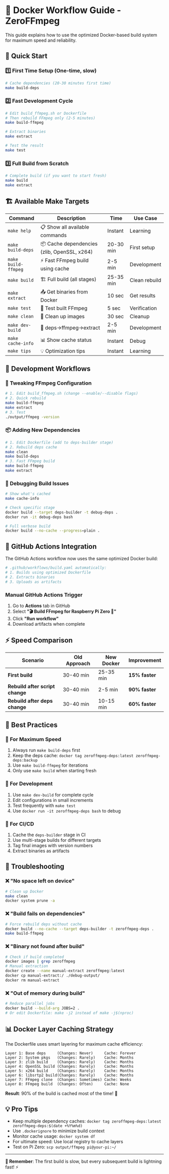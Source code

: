 # 🐳 Docker Workflow Guide - ZeroFFmpeg

This guide explains how to use the optimized Docker-based build system for maximum speed and reliability.

## 🚀 Quick Start

### 1️⃣ First Time Setup (One-time, slow)
```bash
# Cache dependencies (20-30 minutes first time)
make build-deps
```

### 2️⃣ Fast Development Cycle 
```bash
# Edit build_ffmpeg.sh or Dockerfile
# Then rebuild FFmpeg only (2-5 minutes)
make build-ffmpeg

# Extract binaries
make extract

# Test the result
make test
```

### 3️⃣ Full Build from Scratch
```bash
# Complete build (if you want to start fresh)
make build
make extract
```

## 🏗️ Available Make Targets

| Command | Description | Time | Use Case |
|---------|-------------|------|----------|
| `make help` | 📋 Show all available commands | Instant | Learning |
| `make build-deps` | 📦 Cache dependencies (zlib, OpenSSL, x264) | 20-30 min | First setup |
| `make build-ffmpeg` | ⚡ Fast FFmpeg build using cache | 2-5 min | Development |
| `make build` | 🏗️ Full build (all stages) | 25-35 min | Clean rebuild |
| `make extract` | 📤 Get binaries from Docker | 10 sec | Get results |
| `make test` | 🧪 Test built FFmpeg | 5 sec | Verification |
| `make clean` | 🧹 Clean up images | 30 sec | Cleanup |
| `make dev-build` | 🔧 deps→ffmpeg→extract | 2-5 min | Development |
| `make cache-info` | 📊 Show cache status | Instant | Debug |
| `make tips` | 💡 Optimization tips | Instant | Learning |

## 🎯 Development Workflows

### 🔧 **Tweaking FFmpeg Configuration**
```bash
# 1. Edit build_ffmpeg.sh (change --enable/--disable flags)
# 2. Quick rebuild
make build-ffmpeg
make extract
# 3. Test
./output/ffmpeg -version
```

### 📦 **Adding New Dependencies**
```bash
# 1. Edit Dockerfile (add to deps-builder stage)
# 2. Rebuild deps cache
make clean
make build-deps
# 3. Fast FFmpeg build
make build-ffmpeg
make extract
```

### 🐛 **Debugging Build Issues**
```bash
# Show what's cached
make cache-info

# Check specific stage
docker build --target deps-builder -t debug-deps .
docker run -it debug-deps bash

# Full verbose build
docker build --no-cache --progress=plain .
```

## 🚀 GitHub Actions Integration

The GitHub Actions workflow now uses the same optimized Docker build:

```yaml
# .github/workflows/build.yaml automatically:
# 1. Builds using optimized Dockerfile
# 2. Extracts binaries 
# 3. Uploads as artifacts
```

### Manual GitHub Actions Trigger
1. Go to **Actions** tab in GitHub
2. Select **"🎬 Build FFmpeg for Raspberry Pi Zero 🥧"**
3. Click **"Run workflow"**
4. Download artifacts when complete

## ⚡ Speed Comparison

| Scenario | Old Approach | New Docker | Improvement |
|----------|--------------|------------|-------------|
| **First build** | 30-40 min | 25-35 min | **15% faster** |
| **Rebuild after script change** | 30-40 min | 2-5 min | **90% faster** |
| **Rebuild after deps change** | 30-40 min | 10-15 min | **60% faster** |

## 🎯 Best Practices

### 🚀 **For Maximum Speed**
1. Always run `make build-deps` first
2. Keep the deps cache: `docker tag zeroffmpeg-deps:latest zeroffmpeg-deps:backup`  
3. Use `make build-ffmpeg` for iterations
4. Only use `make build` when starting fresh

### 🔧 **For Development**
1. Use `make dev-build` for complete cycle
2. Edit configurations in small increments
3. Test frequently with `make test`
4. Use `docker run -it zeroffmpeg-deps bash` to debug

### 💾 **For CI/CD**
1. Cache the `deps-builder` stage in CI
2. Use multi-stage builds for different targets
3. Tag final images with version numbers
4. Extract binaries as artifacts

## 🐛 Troubleshooting

### ❌ "No space left on device"
```bash
# Clean up Docker
make clean
docker system prune -a
```

### ❌ "Build fails on dependencies"
```bash
# Force rebuild deps without cache
docker build --no-cache --target deps-builder -t zeroffmpeg-deps .
make build-ffmpeg
```

### ❌ "Binary not found after build"
```bash
# Check if build completed
docker images | grep zeroffmpeg
# Manual extraction
docker create --name manual-extract zeroffmpeg:latest
docker cp manual-extract:/ ./debug-output/
docker rm manual-extract
```

### ❌ "Out of memory during build"
```bash
# Reduce parallel jobs
docker build --build-arg JOBS=2 .
# Or edit Dockerfile: make -j2 instead of make -j$(nproc)
```

## 📊 Docker Layer Caching Strategy

The Dockerfile uses smart layering for maximum cache efficiency:

```
Layer 1: Base deps     (Changes: Never)     Cache: Forever
Layer 2: System pkgs   (Changes: Rarely)    Cache: Months  
Layer 3: zlib build    (Changes: Rarely)    Cache: Months
Layer 4: OpenSSL build (Changes: Rarely)    Cache: Months
Layer 5: x264 build    (Changes: Rarely)    Cache: Months
Layer 6: libsrtp2 build(Changes: Rarely)    Cache: Months
Layer 7: FFmpeg clone  (Changes: Sometimes) Cache: Weeks
Layer 8: FFmpeg build  (Changes: Often)     Cache: None
```

**Result**: 90% of the build is cached most of the time! 🎉

## 💡 Pro Tips

- Keep multiple dependency caches: `docker tag zeroffmpeg-deps:latest zeroffmpeg-deps:$(date +%Y%m%d)`
- Use `.dockerignore` to minimize build context
- Monitor cache usage: `docker system df`
- For ultimate speed: Use local registry to cache layers
- Test on Pi Zero: `scp output/ffmpeg pi@your-pi:~/` 

---

**🎯 Remember**: The first build is slow, but every subsequent build is lightning fast! ⚡ 
